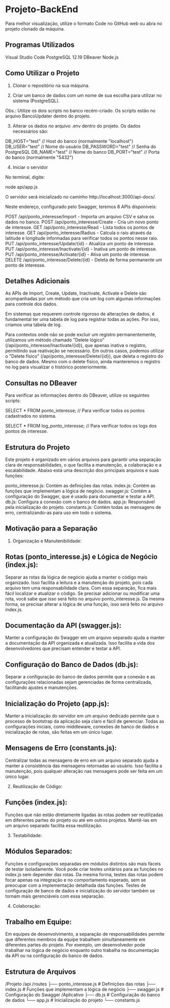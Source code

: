 # Projeto-BackEnd

Para melhor visualização, utilize o formato Code no GitHub web ou abra no projeto clonado da máquina.

## Programas Utilizados

Visual Studio Code
PostgreSQL 12.19
DBeaver
Node.js

## Como Utilizar o Projeto
1. Clonar o repositório na sua máquina.

2. Criar um banco de dados com um nome de sua escolha para utilizar no sistema (PostgreSQL).

Obs.: Utilize os dois scripts no banco recém-criado. Os scripts estão no arquivo BancoUpdater dentro do projeto.

3. Alterar os dados no arquivo .env dentro do projeto. Os dados necessários são:

DB_HOST="test" // Host do banco (normalmente "localhost")
DB_USER="test" // Nome do usuário
DB_PASSWORD="test" // Senha do PostgreSQL
DB_NAME="test" // Nome do banco
DB_PORT="test" // Porta do banco (normalmente "5432")

4. Iniciar o servidor

No terminal, digite:

node api/app.js

O servidor será inicializado no caminho http://localhost:3000/api-docs/.

Neste endereço, configurado pelo Swagger, teremos 8 APIs disponíveis:

POST /api/ponto_interesse/Import - Importa um arquivo CSV e salva os dados no banco.
POST /api/ponto_interesse/Create - Cria um novo ponto de interesse.
GET /api/ponto_interesse/Read - Lista todos os pontos de interesse.
GET /api/ponto_interesse/Radius - Calcula o raio através da latitude e longitude informadas para verificar todos os pontos nesse raio.
PUT /api/ponto_interesse/Update/{id} - Atualiza um ponto de interesse.
PUT /api/ponto_interesse/Inactivate/{id} - Inativa um ponto de interesse.
PUT /api/ponto_interesse/Activate/{id} - Ativa um ponto de interesse.
DELETE /api/ponto_interesse/Delete/{id} - Deleta de forma permanente um ponto de interesse.

## Detalhes Adicionais

As APIs de Import, Create, Update, Inactivate, Activate e Delete são acompanhadas por um método que cria um log com algumas informações para controle dos dados.

Em sistemas que requerem controle rigoroso de alterações de dados, é fundamental ter uma tabela de log para registrar todas as ações. Por isso, criamos uma tabela de log.

Para contextos onde não se pode excluir um registro permanentemente, utilizamos um método chamado "Delete lógico" (/api/ponto_interesse/Inactivate/{id}), que apenas inativa o registro, permitindo sua reativação se necessário. Em outros casos, podemos utilizar o "Delete físico" (/api/ponto_interesse/Delete/{id}), que deleta o registro do banco de dados. Mesmo com o delete físico, ainda manteremos o registro no log para visualizar o histórico posteriormente.

## Consultas no DBeaver

Para verificar as informações dentro do DBeaver, utilize os seguintes scripts:

SELECT * FROM ponto_interesse;  // Para verificar todos os pontos cadastrados no sistema.

SELECT * FROM log_ponto_interesse;  // Para verificar todos os logs dos pontos de interesse.



## Estrutura do Projeto

Este projeto é organizado em vários arquivos para garantir uma separação clara de responsabilidades, o que facilita a manutenção, a colaboração e a escalabilidade. Abaixo está uma descrição dos principais arquivos e suas funções:

ponto_interesse.js: Contém as definições das rotas.
index.js: Contém as funções que implementam a lógica de negócio.
swagger.js: Contém a configuração do Swagger, que é usado para documentar e testar a API.
db.js: Configura a conexão com o banco de dados.
app.js: Responsável pela inicialização do projeto.
constants.js: Contém todas as mensagens de erro, centralizando-as para uso em todo o sistema.

## Motivação para a Separação

1. Organização e Manutenibilidade:

## Rotas (ponto_interesse.js) e Lógica de Negócio (index.js):

Separar as rotas da lógica de negócio ajuda a manter o código mais organizado. Isso facilita a leitura e a manutenção do projeto, pois cada arquivo tem uma responsabilidade clara.
Com essa separação, fica mais fácil localizar e atualizar o código. Se precisar adicionar ou modificar uma rota, você sabe que isso será feito no arquivo ponto_interesse.js. Da mesma forma, se precisar alterar a lógica de uma função, isso será feito no arquivo index.js.

## Documentação da API (swagger.js):

Manter a configuração do Swagger em um arquivo separado ajuda a manter a documentação da API organizada e atualizada. Isso facilita a vida dos desenvolvedores que precisam entender e testar a API.

## Configuração do Banco de Dados (db.js):

Separar a configuração do banco de dados permite que a conexão e as configurações relacionadas sejam gerenciadas de forma centralizada, facilitando ajustes e manutenções.

## Inicialização do Projeto (app.js):

Manter a inicialização do servidor em um arquivo dedicado permite que o processo de bootstrap da aplicação seja claro e fácil de gerenciar. Todas as configurações iniciais, como middleware, conexões de banco de dados e inicialização de rotas, são feitas em um único lugar.

## Mensagens de Erro (constants.js):

Centralizar todas as mensagens de erro em um arquivo separado ajuda a manter a consistência das mensagens retornadas ao usuário. Isso facilita a manutenção, pois qualquer alteração nas mensagens pode ser feita em um único lugar.

2. Reutilização de Código:

## Funções (index.js):

Funções que não estão diretamente ligadas às rotas podem ser reutilizadas em diferentes partes do projeto ou até em outros projetos. Mantê-las em um arquivo separado facilita essa reutilização.

3. Testabilidade:

## Módulos Separados:

Funções e configurações separadas em módulos distintos são mais fáceis de testar isoladamente. Você pode criar testes unitários para as funções no index.js sem depender das rotas.
Da mesma forma, testes das rotas podem focar apenas na integração e no comportamento esperado, sem se preocupar com a implementação detalhada das funções.
Testes de configuração de banco de dados e inicialização do servidor também se tornam mais gerenciáveis com essa separação.

4. Colaboração:

## Trabalho em Equipe:

Em equipes de desenvolvimento, a separação de responsabilidades permite que diferentes membros da equipe trabalhem simultaneamente em diferentes partes do projeto. Por exemplo, um desenvolvedor pode trabalhar na lógica de negócio enquanto outro trabalha na documentação da API ou na configuração do banco de dados.


## Estrutura de Arquivos

/Projeto
    /api
        /routes
            ├── ponto_interesse.js    # Definições das rotas
        ├── index.js              # Funções que implementam a lógica de negócio
        ├── swagger.js            # Configuração do Swagger
    /Aplicativo
        ├── db.js                 # Configuração do banco de dados
        └── app.js                # Inicialização do projeto
        └── constants.js